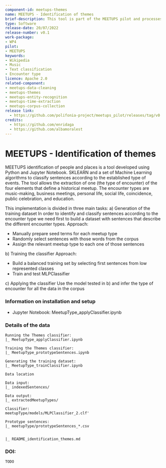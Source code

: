 ```yaml
---
component-id: meetups-themes
name: MEETUPS - Identification of themes
brief-description: This tool is part of the MEETUPS pilot and processes text from music personalities' biographies to find encounter types. It uses "sklearn" and a set of Machine Learning algorithms to classify sentences according to the established type of events. The tool extracts information from one of the four elements defining a meetup: the type of encounter (what). Encounter type, along with data of the people involved (who), the place (where) and the time it took place (what), complete the historical meetup information.
type: Software
release-date: 20/07/2022
release-number: v0.1
work-package:
- WP4
pilot:
- MEETUPS
keywords:
- Wikipedia
- Music
- Text classification
- Encounter type
licence: Apache 2.0
related-component:
- meetups-data-cleaning
- meetups-themes
- meetups-entity-recognition
- meetups-time-extraction
- meetups-corpus-collection
release link:
  - https://github.com/polifonia-project/meetups_pilot/releases/tag/v0.1
credits:
  - https://github.com/enridaga
  - https://github.com/albamoralest
---
```


# MEETUPS - Identification of themes

MEETUPS identification of people and places is a tool developed using Python and Jupyter Notebook. SKLEARN and a set of Machine Learning algorithms to classify sentences according to the established type of events. The tool allows the extraction of one (the type of encounter) of the four elements that define a historical meetup. 
The encounter types are music-making, business meetings, personal life, social life, coincidence, public celebration, and education. 

This implementation is divided in three main tasks:
a) Generation of the training dataset
In order to identify and classify sentences according to the encounter type we need first to build a dataset with sentences that describe the different encounter types.
Approach:
- Manually prepare seed terms for each meetup type
- Randomly select sentences with those words from the corpus
- Assign the relevant meetup type to each one of those sentences

b) Training the classifier
Approach:
- Build a balanced training set by selecting first sentences from low represented classes
- Train and test MLPClassifier

c) Applying the classifier
Use the model tested in b) and infer the type of encounter for all the data in the corpus

### Information on installation and setup

  - Jupyter Notebook:
    MeetupType_applyClassifier.ipynb
    
### Details of the data

    Running the Themes classifier:
    |_ MeetupType_applyClassifier.ipynb
    
    Training the Themes classifier:
    |_ MeetupType_prototypeSentences.ipynb
    
    Generating the training dataset:
    |_ MeetupType_trainClassifier.ipynb
    
    Data location
    
    Data input:
    |_ indexedSentences/
    
    Data output:
    |_ extractedMeetupTypes/        

    Classifier:
    meetupType/models/MLPClassifier_2.clf'
    
    Prototype sentences:
    |_ meetupType/prototypeSentences_*.csv
    
    
    |_ README_identification_themes.md
    

### DOI:

    TODO